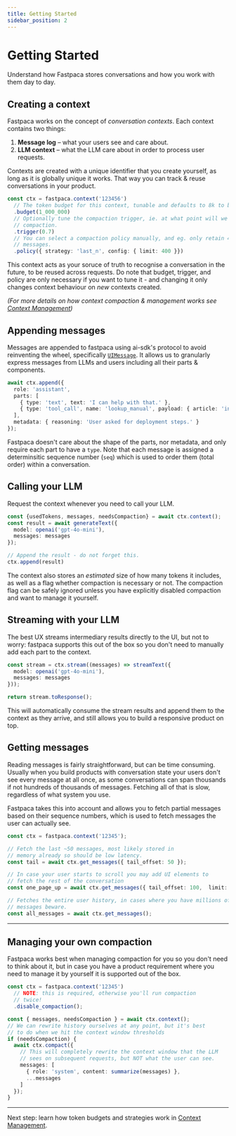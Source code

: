 ```yaml
---
title: Getting Started
sidebar_position: 2
---
```


# Getting Started

Understand how Fastpaca stores conversations and how you work with them day to day.

## Creating a context

Fastpaca works on the concept of *conversation contexts*. Each context contains two things:

1. **Message log** – what your users see and care about.
2. **LLM context** – what the LLM care about in order to process user requests.

Contexts are created with a unique identifier that you create yourself, as long as it is globally unique it works. That way you can track & reuse conversations in your product.

```typescript
const ctx = fastpaca.context('123456')
  // The token budget for this context, tunable and defaults to 8k to be conservative.
  .budget(1_000_000)  
  // Optionally tune the compaction trigger, ie. at what point will we trigger
  // compaction.
  .trigger(0.7)
  // You can select a compaction policy manually, and eg. only retain 400 
  // messages.
  .policy({ strategy: 'last_n', config: { limit: 400 }})
```

This context acts as your soruce of truth to recognise a conversation in the future, to be reused across requests. Do note that budget, trigger, and policy are only necessary if you want to tune it - and changing it only changes context behaviour on _new_ contexts created.

*(For more details on how context compaction & management works see [Context Management](./context-management.md))*

## Appending messages

Messages are appended to fastpaca using ai-sdk's protocol to avoid reinventing the wheel, specifically [`UIMessage`](https://ai-sdk.dev/docs/reference/ai-sdk-core/ui-message). It allows us to granularly express messages from LLMs and users including all their parts & components.

```typescript
await ctx.append({
  role: 'assistant',
  parts: [
    { type: 'text', text: 'I can help with that.' },
    { type: 'tool_call', name: 'lookup_manual', payload: { article: 'installing' } }
  ],
  metadata: { reasoning: 'User asked for deployment steps.' }
});
```

Fastpaca doesn't care about the shape of the parts, nor metadata, and only require each part to have a `type`. Note that each message is assigned a determinsitic sequence number (`seq`) which is used to order them (total order) within a conversation.

## Calling your LLM

Request the context whenever you need to call your LLM.

```typescript
const {usedTokens, messages, needsCompaction} = await ctx.context();
const result = await generateText({
  model: openai('gpt-4o-mini'),
  messages: messages
});

// Append the result - do not forget this.
ctx.append(result)
```

The context also stores an *estimated* size of how many tokens it includes, as well as a flag whether compaction is necessary or not. The compaction flag can be safely ignored unless you have explicitly disabled compaction and want to manage it yourself.

## Streaming with your LLM

The best UX streams intermediary results directly to the UI, but not to worry: fastpaca supports this out of the box so you don't need to manually add each part to the context.

```typescript
const stream = ctx.stream((messages) => streamText({
  model: openai('gpt-4o-mini'),
  messages: messages
}));

return stream.toResponse();
```

This will automatically consume the stream results and append them to the context as they arrive, and still allows you to build a responsive product on top.

## Getting messages

Reading messages is fairly straightforward, but can be time consuming. Usually when you build products with conversation state your users don't see every message at all once, as some conversations can span thousands if not hundreds of thousands of messages. Fetching all of that is slow, regardless of what system you use.

Fastpaca takes this into account and allows you to fetch partial messages based on their sequence numbers, which is used to fetch messages the user can actually see.

```typescript
const ctx = fastpaca.context('12345');

// Fetch the last ~50 messages, most likely stored in
// memory already so should be low latency.
const tail = await ctx.get_messages({ tail_offset: 50 });

// In case your user starts to scroll you may add UI elements to 
// fetch the rest of the conversation
const one_page_up = await ctx.get_messages({ tail_offset: 100,  limit: 50 });

// Fetches the entire user history, in cases where you have millions of
// messages beware.
const all_messages = await ctx.get_messages();
```

---

## Managing your own compaction

Fastpaca works best when managing compaction for you so you don't need to think about it, but in case you have a product requirement where you need to manage it by yourself it is supported out of the box.

```typescript
const ctx = fastpaca.context('12345')
  // NOTE: this is required, otherwise you'll run compaction
  // twice!
  .disable_compaction();

const { messages, needsCompaction } = await ctx.context();
// We can rewrite history ourselves at any point, but it's best
// to do when we hit the context window thresholds
if (needsCompaction) {
  await ctx.compact({
    // This will completely rewrite the context window that the LLM
    // sees on subsequent requests, but NOT what the user can see.
    messages: [
      { role: 'system', content: summarize(messages) }, 
      ...messages
    ]
  });
}
```

---

Next step: learn how token budgets and strategies work in [Context Management](./context-management.md).
